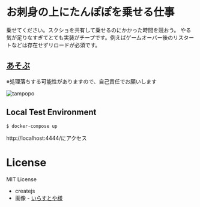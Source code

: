 # お刺身の上にたんぽぽを乗せる仕事

乗せてください。スクショを共有して乗せるのにかかった時間を競おう。
やる気が足りなすぎてとても実装がチープです。例えばゲームオーバー後のリスタートなどは存在せずリロードが必須です。

## [あそぶ](https://kamiyaowl.github.io/sashimi/index.html)
※処理落ちする可能性がありますので、自己責任でお願いします

![tampopo](https://user-images.githubusercontent.com/4300987/54084179-da565580-4370-11e9-83c1-cfb83bb7326f.png)

## Local Test Environment

```
$ docker-compose up
```

http://localhost:4444/にアクセス

# License

MIT License

* createjs
* 画像 - [いらすとや様](https://www.irasutoya.com/)
